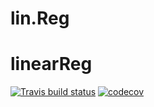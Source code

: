 # lin.Reg

# linearReg
<!-- badges: start -->
  [![Travis build status](https://travis-ci.org/liulim-Liu/lin.Reg.svg?branch=master)](https://travis-ci.org/liulim-Liu/lin.Reg)
  [![codecov](https://codecov.io/gh/liulim-Liu/lin.Reg/branch/master/graph/badge.svg)](https://codecov.io/gh/liulim-Liu/lin.Reg)
<!-- badges: end -->
